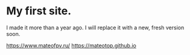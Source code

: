 # My first site. 

I made it more than a year ago. I will replace it with a new, fresh version soon.

https://www.mateofpv.ru/
https://mateotop.github.io